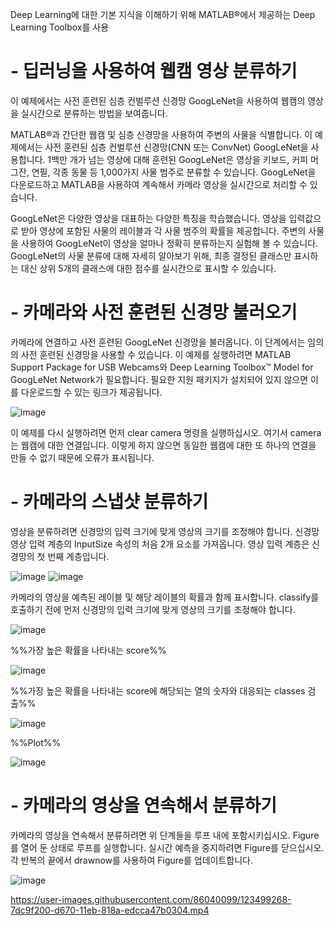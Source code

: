 Deep Learning에 대한 기본 지식을 이해하기 위해 MATLAB®에서 제공하는 Deep Learning Toolbox를 사용

# - 딥러닝을 사용하여 웹캠 영상 분류하기

이 예제에서는 사전 훈련된 심층 컨벌루션 신경망 GoogLeNet을 사용하여 웹캠의 영상을 실시간으로 분류하는 방법을 보여줍니다.

MATLAB®과 간단한 웹캠 및 심층 신경망을 사용하여 주변의 사물을 식별합니다. 이 예제에서는 사전 훈련된 심층 컨벌루션 신경망(CNN 또는 ConvNet) GoogLeNet을 사용합니다. 1백만 개가 넘는 영상에 대해 훈련된 GoogLeNet은 영상을 키보드, 커피 머그잔, 연필, 각종 동물 등 1,000가지 사물 범주로 분류할 수 있습니다. GoogLeNet을 다운로드하고 MATLAB을 사용하여 계속해서 카메라 영상을 실시간으로 처리할 수 있습니다.

GoogLeNet은 다양한 영상을 대표하는 다양한 특징을 학습했습니다. 영상을 입력값으로 받아 영상에 포함된 사물의 레이블과 각 사물 범주의 확률을 제공합니다. 주변의 사물을 사용하여 GoogLeNet이 영상을 얼마나 정확히 분류하는지 실험해 볼 수 있습니다. GoogLeNet의 사물 분류에 대해 자세히 알아보기 위해, 최종 결정된 클래스만 표시하는 대신 상위 5개의 클래스에 대한 점수를 실시간으로 표시할 수 있습니다.

# - 카메라와 사전 훈련된 신경망 불러오기
카메라에 연결하고 사전 훈련된 GoogLeNet 신경망을 불러옵니다. 이 단계에서는 임의의 사전 훈련된 신경망을 사용할 수 있습니다. 이 예제를 실행하려면 MATLAB Support Package for USB Webcams와 Deep Learning Toolbox™ Model for GoogLeNet Network가 필요합니다. 필요한 지원 패키지가 설치되어 있지 않으면 이를 다운로드할 수 있는 링크가 제공됩니다.

![image](https://user-images.githubusercontent.com/86040099/123498524-60def000-d66b-11eb-858d-384d6c1cd15a.png)

이 예제를 다시 실행하려면 먼저 clear camera 명령을 실행하십시오. 여기서 camera는 웹캠에 대한 연결입니다. 이렇게 하지 않으면 동일한 웹캠에 대한 또 하나의 연결을 만들 수 없기 때문에 오류가 표시됩니다.

# - 카메라의 스냅샷 분류하기
영상을 분류하려면 신경망의 입력 크기에 맞게 영상의 크기를 조정해야 합니다. 신경망 영상 입력 계층의 InputSize 속성의 처음 2개 요소를 가져옵니다. 영상 입력 계층은 신경망의 첫 번째 계층입니다.

![image](https://user-images.githubusercontent.com/86040099/123498515-4b69c600-d66b-11eb-97c0-ce22529385b3.png)
![image](https://user-images.githubusercontent.com/86040099/123498426-deeec700-d66a-11eb-8327-7f6ce37006a6.png)

카메라의 영상을 예측된 레이블 및 해당 레이블의 확률과 함께 표시합니다. classify를 호출하기 전에 먼저 신경망의 입력 크기에 맞게 영상의 크기를 조정해야 합니다.

![image](https://user-images.githubusercontent.com/86040099/123498485-21180880-d66b-11eb-8a0b-2334eb0267fc.png)

%%가장 높은 확률을 나타내는 score%%

![image](https://user-images.githubusercontent.com/86040099/123498922-dc41a100-d66d-11eb-9809-6b10f9faea70.png)

%%가장 높은 확률을 나타내는 score에 해당되는 열의 숫자와 대응되는 classes 검출%%

![image](https://user-images.githubusercontent.com/86040099/123498973-3f333800-d66e-11eb-850c-6cad3bffc3a2.png)

%%Plot%%

![image](https://user-images.githubusercontent.com/86040099/123498799-fd55c200-d66c-11eb-8101-48208619e070.png)

# - 카메라의 영상을 연속해서 분류하기
카메라의 영상을 연속해서 분류하려면 위 단계들을 루프 내에 포함시키십시오. Figure를 열어 둔 상태로 루프를 실행합니다. 실시간 예측을 중지하려면 Figure를 닫으십시오. 각 반복의 끝에서 drawnow를 사용하여 Figure를 업데이트합니다.

![image](https://user-images.githubusercontent.com/86040099/123499029-b5d03580-d66e-11eb-82ab-b31157745cff.png)

https://user-images.githubusercontent.com/86040099/123499268-7dc9f200-d670-11eb-818a-edcca47b0304.mp4


